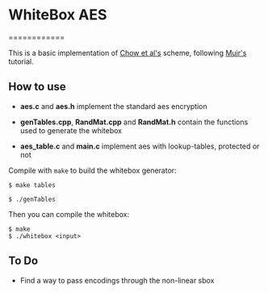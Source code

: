 # WhiteBox AES
============

This is a basic implementation of [Chow et al's][1] scheme, following [Muir's][2] tutorial.

[1]: https://www.cs.colorado.edu/~jrblack/class/csci7000/s03/project/oorschot-whitebox.pdf
[2]: https://eprint.iacr.org/2013/104.pdf

How to use
-----------

* **aes.c** and **aes.h** implement the standard aes encryption

* **genTables.cpp**, **RandMat.cpp** and **RandMat.h** contain the functions used to generate the whitebox

* **aes_table.c** and **main.c** implement aes with lookup-tables, protected or not

Compile with `make` to build the whitebox generator:

    $ make tables

    $ ./genTables

Then you can compile the whitebox:

    $ make
    $ ./whitebox <input>

 
To Do
------

* Find a way to pass encodings through the non-linear sbox
